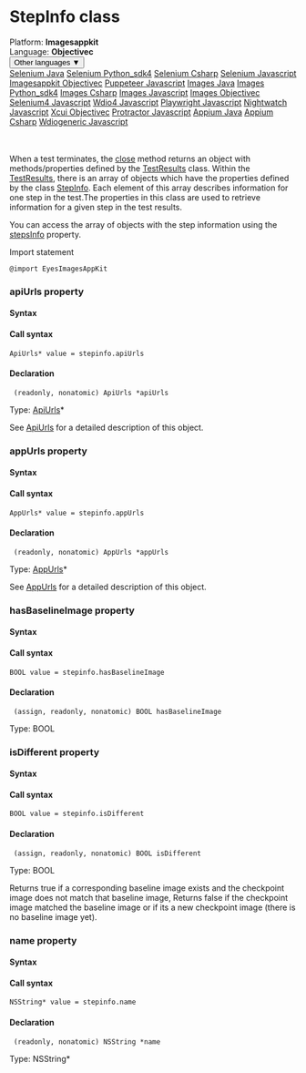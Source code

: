 # StepInfo class
<div class='platform-bar-container-div'><div class='platform-bar-div'>Platform:  <b> Imagesappkit</b>
</div><div class='platform-bar-div'>Language: <b>Objectivec</b></div><div class='dropdown-button-container-div'><button class='sdk-language-dropdown-button'>Other languages ▼</button><div class='dropdown-content'>
<a href='../../selenium/java/stepinfo'>Selenium Java</a>
<a href='../../selenium/python_sdk4/stepinfo'>Selenium Python_sdk4</a>
<a href='../../selenium/csharp/stepinfo'>Selenium Csharp</a>
<a href='../../selenium/javascript/stepinfo'>Selenium Javascript</a>
<a href='../../imagesappkit/objectivec/stepinfo'>Imagesappkit Objectivec</a>
<a href='../../puppeteer/javascript/stepinfo'>Puppeteer Javascript</a>
<a href='../../images/java/stepinfo'>Images Java</a>
<a href='../../images/python_sdk4/stepinfo'>Images Python_sdk4</a>
<a href='../../images/csharp/stepinfo'>Images Csharp</a>
<a href='../../images/javascript/stepinfo'>Images Javascript</a>
<a href='../../images/objectivec/stepinfo'>Images Objectivec</a>
<a href='../../selenium4/javascript/stepinfo'>Selenium4 Javascript</a>
<a href='../../wdio4/javascript/stepinfo'>Wdio4 Javascript</a>
<a href='../../playwright/javascript/stepinfo'>Playwright Javascript</a>
<a href='../../nightwatch/javascript/stepinfo'>Nightwatch Javascript</a>
<a href='../../xcui/objectivec/stepinfo'>Xcui Objectivec</a>
<a href='../../protractor/javascript/stepinfo'>Protractor Javascript</a>
<a href='../../appium/java/stepinfo'>Appium Java</a>
<a href='../../appium/csharp/stepinfo'>Appium Csharp</a>
<a href='../../wdiogeneric/javascript/stepinfo'>Wdiogeneric Javascript</a>
</div></div><br /><br /></div>




When a test terminates, the [close](#close-method) method returns an object with methods/properties defined by the [TestResults](./testresults) class. Within the [TestResults](./testresults), there is an array of objects which have the properties defined by the class [StepInfo](#). Each element of this array describes information for one step in the test.The properties in this class are used to retrieve information for a given step in the test results.

You can access the array of objects with the step information using the [stepsInfo](./testresults#stepsinfo-property) property.

Import statement

    @import EyesImagesAppKit
    	


### apiUrls property
#### Syntax
#### Call syntax

    ApiUrls* value = stepinfo.apiUrls
    

#### Declaration

     (readonly, nonatomic) ApiUrls *apiUrls

Type: [ApiUrls](./apiurls)\*

See [ApiUrls](./apiurls) for a detailed description of this object.

### appUrls property
#### Syntax
#### Call syntax

    AppUrls* value = stepinfo.appUrls
    

#### Declaration

     (readonly, nonatomic) AppUrls *appUrls

Type: [AppUrls](./appurls)\*

See [AppUrls](./appurls) for a detailed description of this object.

### hasBaselineImage property
#### Syntax
#### Call syntax

    BOOL value = stepinfo.hasBaselineImage
    

#### Declaration

     (assign, readonly, nonatomic) BOOL hasBaselineImage

Type: BOOL

### isDifferent property
#### Syntax
#### Call syntax

    BOOL value = stepinfo.isDifferent
    

#### Declaration

     (assign, readonly, nonatomic) BOOL isDifferent

Type: BOOL

Returns true if a corresponding baseline image exists and the checkpoint image does not match that baseline image, Returns false if the checkpoint image matched the baseline image or if its a new checkpoint image (there is no baseline image yet).

### name property
#### Syntax
#### Call syntax

    NSString* value = stepinfo.name
    

#### Declaration

     (readonly, nonatomic) NSString *name

Type: NSString\*
